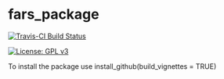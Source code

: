 # fars_package
[![Travis-CI Build Status](https://travis-ci.org/androsova/fars_package.svg?branch=master)](https://travis-ci.org/androsova/fars_package)

[![License: GPL v3](https://img.shields.io/badge/License-GPL%20v3-blue.svg)](http://www.gnu.org/licenses/gpl-3.0)

To install the package use install_github(build_vignettes = TRUE)

